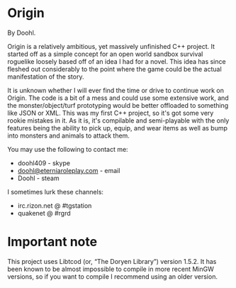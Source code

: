 Origin
======
By Doohl.

Origin is a relatively ambitious, yet massively unfinished C++ project. It started off as a simple concept for an open world sandbox survival roguelike loosely based off of an idea I had for a novel. This idea has since fleshed out considerably to the point where the game could be the actual manifestation of the story.

It is unknown whether I will ever find the time or drive to continue work on Origin. The code is a bit of a mess and could use some extensive work, and the monster/object/turf prototyping would be better offloaded to something like JSON or XML. This was my first C++ project, so it's got some very rookie mistakes in it. As it is, it's compilable and semi-playable with the only features being the ability to pick up, equip, and wear items as well as bump into monsters and animals to attack them.

You may use the following to contact me:

- doohl409 - skype
- doohl@eterniaroleplay.com - email
- Doohl - steam

I sometimes lurk these channels:
- irc.rizon.net @ #tgstation
- quakenet @ #rgrd

Important note
=====
This project uses Libtcod (or, “The Doryen Library”) version 1.5.2. It has been known to be almost impossible to compile in more recent MinGW versions, so if you want to compile I recommend using an older version.
